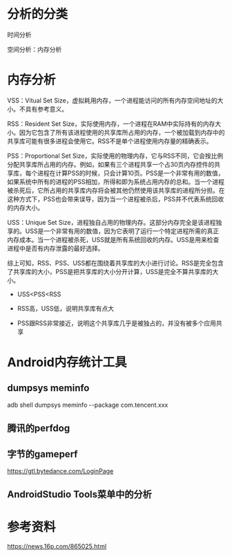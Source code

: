 # 分析的分类

时间分析

空间分析：内存分析

# 内存分析

VSS：Vitual Set Size，虚拟耗用内存，一个进程能访问的所有内存空间地址的大小。不具有参考意义。

RSS：Resident Set Size，实际使用内存，一个进程在RAM中实际持有的内存大小。因为它包含了所有该进程使用的共享库所占用的内存，一个被加载到内存中的共享库可能有很多进程会使用它。RSS不是单个进程使用内存量的精确表示。

PSS：Proportional Set Size，实际使用的物理内存，它与RSS不同，它会按比例分配共享库所占用的内存。例如，如果有三个进程共享一个占30页内存控件的共享库，每个进程在计算PSS的时候，只会计算10页。PSS是一个非常有用的数值，如果系统中所有的进程的PSS相加，所得和即为系统占用内存的总和。当一个进程被杀死后，它所占用的共享库内存将会被其他仍然使用该共享库的进程所分担。在这种方式下，PSS也会带来误导，因为当一个进程被杀后，PSS并不代表系统回收的内存大小。

USS：Unique Set Size，进程独自占用的物理内存。这部分内存完全是该进程独享的。USS是一个非常有用的数值，因为它表明了运行一个特定进程所需的真正内存成本。当一个进程被杀死，USS就是所有系统回收的内存。USS是用来检查进程中是否有内存泄露的最好选择。

综上可知，RSS、PSS、USS都在围绕着共享库的大小进行讨论。RSS是完全包含了共享库的大小，PSS是把共享库的大小分开计算，USS是完全不算共享库的大小。

- USS<PSS<RSS

- RSS高，USS低，说明共享库有点大

- PSS跟RSS非常接近，说明这个共享库几乎是被独占的，并没有被多个应用共享

# Android内存统计工具

## dumpsys meminfo

adb shell dumpsys meminfo --package com.tencent.xxx

## 腾讯的perfdog

## 字节的gameperf

https://gtl.bytedance.com/LoginPage

## AndroidStudio Tools菜单中的分析

# 参考资料

https://news.16p.com/865025.html
